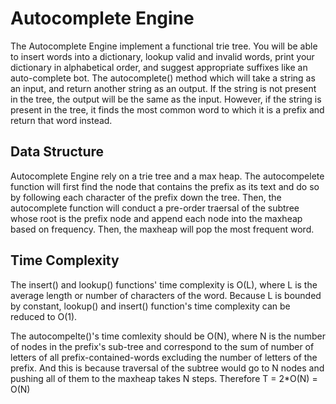 # Autocomplete Engine
The Autocomplete Engine implement a functional trie tree. You will be able to insert words into a dictionary, lookup valid and invalid words, print your dictionary in alphabetical order, and suggest appropriate suffixes like an auto-complete bot. The autocomplete() method which will take a string as an input, and return another string as an output. If the string is not present in the tree, the output will be the same as the input. However, if the string is present in the tree, it finds the most common word to which it is a prefix and return that word instead.

## Data Structure
Autocomplete Engine rely on a trie tree and a max heap. The autocompelete function will first find the node that contains the prefix as its text and do so by following each character of the prefix down the tree. Then, the autocomplete function will conduct a pre-order traersal of the subtree whose root is the prefix node and append each node into the maxheap based on frequency. Then, the maxheap will pop the most frequent word. 

## Time Complexity
The insert() and lookup() functions' time complexity is O(L), where L is the average length or number of characters of the word. Because L is bounded by constant, lookup() and insert() function's time complexity can be reduced to O(1).

The autocompelte()'s time comlexity should be O(N), where N is the number of nodes in the prefix's sub-tree and correspond to the sum of number of letters of all prefix-contained-words excluding the number of letters of the prefix. And this is because traversal of the subtree would go to N nodes and pushing all of them to the maxheap takes N steps. Therefore T = 2*O(N) = O(N)
